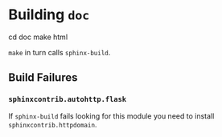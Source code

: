 # Building `doc`

   cd doc
   make html

`make` in turn calls `sphinx-build`.

## Build Failures

### `sphinxcontrib.autohttp.flask`

If `sphinx-build` fails looking for this module you need to install `sphinxcontrib.httpdomain`.